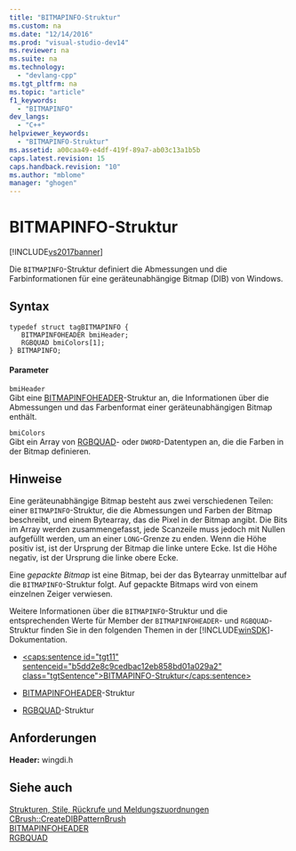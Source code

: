 ```yaml
---
title: "BITMAPINFO-Struktur"
ms.custom: na
ms.date: "12/14/2016"
ms.prod: "visual-studio-dev14"
ms.reviewer: na
ms.suite: na
ms.technology: 
  - "devlang-cpp"
ms.tgt_pltfrm: na
ms.topic: "article"
f1_keywords: 
  - "BITMAPINFO"
dev_langs: 
  - "C++"
helpviewer_keywords: 
  - "BITMAPINFO-Struktur"
ms.assetid: a00caa49-e4df-419f-89a7-ab03c13a1b5b
caps.latest.revision: 15
caps.handback.revision: "10"
ms.author: "mblome"
manager: "ghogen"
---
```

# BITMAPINFO-Struktur
[!INCLUDE[vs2017banner](../../assembler/inline/includes/vs2017banner.md)]

Die `BITMAPINFO`\-Struktur definiert die Abmessungen und die Farbinformationen für eine geräteunabhängige Bitmap \(DIB\) von Windows.  
  
## Syntax  
  
```  
typedef struct tagBITMAPINFO {  
   BITMAPINFOHEADER bmiHeader;  
   RGBQUAD bmiColors[1];  
} BITMAPINFO;  
```  
  
#### Parameter  
 `bmiHeader`  
 Gibt eine [BITMAPINFOHEADER](http://msdn.microsoft.com/library/windows/desktop/dd183376)\-Struktur an, die Informationen über die Abmessungen und das Farbenformat einer geräteunabhängigen Bitmap enthält.  
  
 `bmiColors`  
 Gibt ein Array von [RGBQUAD](http://msdn.microsoft.com/library/windows/desktop/dd162938)\- oder `DWORD`\-Datentypen an, die die Farben in der Bitmap definieren.  
  
## Hinweise  
 Eine geräteunabhängige Bitmap besteht aus zwei verschiedenen Teilen: einer `BITMAPINFO`\-Struktur, die die Abmessungen und Farben der Bitmap beschreibt, und einem Bytearray, das die Pixel in der Bitmap angibt.  Die Bits im Array werden zusammengefasst, jede Scanzeile muss jedoch mit Nullen aufgefüllt werden, um an einer `LONG`\-Grenze zu enden.  Wenn die Höhe positiv ist, ist der Ursprung der Bitmap die linke untere Ecke.  Ist die Höhe negativ, ist der Ursprung die linke obere Ecke.  
  
 Eine *gepackte Bitmap* ist eine Bitmap, bei der das Bytearray unmittelbar auf die `BITMAPINFO`\-Struktur folgt.  Auf gepackte Bitmaps wird von einem einzelnen Zeiger verwiesen.  
  
 Weitere Informationen über die `BITMAPINFO`\-Struktur und die entsprechenden Werte für Member der `BITMAPINFOHEADER`\- und `RGBQUAD`\-Struktur finden Sie in den folgenden Themen in der [!INCLUDE[winSDK](../../atl/includes/winsdk_md.md)]\-Dokumentation.  
  
-   [\<caps:sentence id\="tgt11" sentenceid\="b5dd2e8c9cedbac12eb858bd01a029a2" class\="tgtSentence"\>BITMAPINFO\-Struktur\<\/caps:sentence\>](http://msdn.microsoft.com/library/windows/desktop/dd183375)  
  
-   [BITMAPINFOHEADER](http://msdn.microsoft.com/library/windows/desktop/dd183376)\-Struktur  
  
-   [RGBQUAD](http://msdn.microsoft.com/library/windows/desktop/dd162938)\-Struktur  
  
## Anforderungen  
 **Header:** wingdi.h  
  
## Siehe auch  
 [Strukturen, Stile, Rückrufe und Meldungszuordnungen](../../mfc/reference/structures-styles-callbacks-and-message-maps.md)   
 [CBrush::CreateDIBPatternBrush](../Topic/CBrush::CreateDIBPatternBrush.md)   
 [BITMAPINFOHEADER](http://msdn.microsoft.com/library/windows/desktop/dd183376)   
 [RGBQUAD](http://msdn.microsoft.com/library/windows/desktop/dd162938)